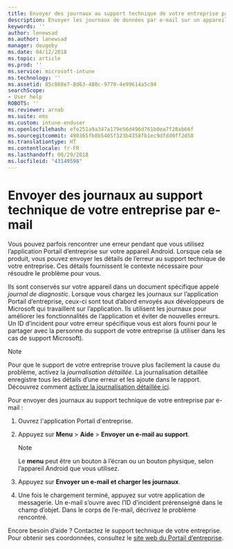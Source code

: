 ```yaml
---
title: Envoyer des journaux au support technique de votre entreprise par e-mail | Microsoft Docs
description: Envoyer les journaux de données par e-mail sur un appareil Android
keywords: ''
author: lenewsad
ms.author: lanewsad
manager: dougeby
ms.date: 04/12/2018
ms.topic: article
ms.prod: ''
ms.service: microsoft-intune
ms.technology: ''
ms.assetid: 85c868e7-8d63-480c-9770-4e99614a5c94
searchScope:
- User help
ROBOTS: ''
ms.reviewer: arnab
ms.suite: ems
ms.custom: intune-enduser
ms.openlocfilehash: efe251a9a347a179e56d496d761b0ea7f28ab66f
ms.sourcegitcommit: 490365fb8b5405f323b4358fb1ec9dfdd9ff2d58
ms.translationtype: HT
ms.contentlocale: fr-FR
ms.lasthandoff: 08/29/2018
ms.locfileid: "43149598"
---
```

# <a name="email-logs-to-your-company-support"></a>Envoyer des journaux au support technique de votre entreprise par e-mail

Vous pouvez parfois rencontrer une erreur pendant que vous utilisez l’application Portail d’entreprise sur votre appareil Android. Lorsque cela se produit, vous pouvez envoyer les détails de l’erreur au support technique de votre entreprise. Ces détails fournissent le contexte nécessaire pour résoudre le problème pour vous.  

Ils sont conservés sur votre appareil dans un document spécifique appelé _journal de diagnostic_. Lorsque vous chargez les journaux sur l’application Portail d’entreprise, ceux-ci sont tout d’abord envoyés aux développeurs de Microsoft qui travaillent sur l’application. Ils utilisent les journaux pour améliorer les fonctionnalités de l’application et éviter de nouvelles erreurs. Un ID d’incident pour votre erreur spécifique vous est alors fourni pour le partager avec la personne du support de votre entreprise (à utiliser dans les cas de support Microsoft).

> [!Note]
> Pour que le support de votre entreprise trouve plus facilement la cause du problème, activez la _journalisation détaillée_. La journalisation détaillée enregistre tous les détails d’une erreur et les ajoute dans le rapport. Découvrez comment [activer la journalisation détaillée ici](use-verbose-logging-to-help-your-it-administrator-fix-device-issues-android.md).  

Pour envoyer des journaux au support technique de votre entreprise par e-mail :

1.  Ouvrez l'application Portail d'entreprise.

2.  Appuyez sur **Menu** > **Aide** > **Envoyer un e-mail au support**.

    > [!NOTE]
    > Le **menu** peut être un bouton à l’écran ou un bouton physique, selon l’appareil Android que vous utilisez.

3.  Appuyez sur **Envoyer un e-mail et charger les journaux**.
4.  Une fois le chargement terminé, appuyez sur votre application de messagerie. Un e-mail s’ouvre avec l’ID d’incident prérenseigné dans le champ d’objet. Dans le corps de l’e-mail, décrivez le problème rencontré.  

Encore besoin d’aide ? Contactez le support technique de votre entreprise. Pour obtenir ses coordonnées, consultez le [site web du Portail d’entreprise](https://go.microsoft.com/fwlink/?linkid=2010980).
